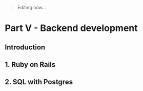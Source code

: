 > Editing now...

# Part V - Backend development

## Introduction


## 1. Ruby on Rails


## 2. SQL with Postgres
